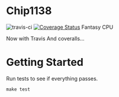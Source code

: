 # Chip1138
![travis-ci](https://travis-ci.org/ripter/Chip1138.svg?branch=opcode_load_strikes_back)
[![Coverage Status](https://coveralls.io/repos/github/ripter/Chip1138/badge.svg?branch=master)](https://coveralls.io/github/ripter/Chip1138?branch=master)
Fantasy CPU


Now with Travis
And coveralls...

# Getting Started

Run tests to see if everything passes.

```
make test
```
